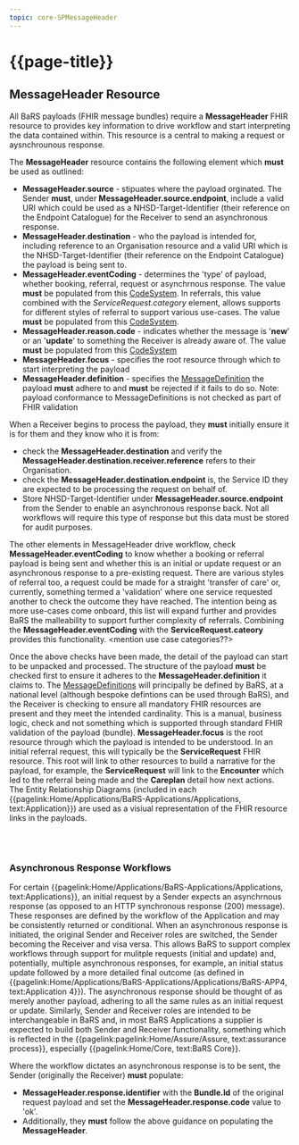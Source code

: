 ```yaml
---
topic: core-SPMessageHeader
---
```


# {{page-title}}

## MessageHeader Resource
All BaRS payloads (FHIR message bundles) require a **MessageHeader** FHIR resource to provides key information to drive workflow and start interpreting the data contained within. This resource is a central to making a request or aysnchrounous response. 

The **MessageHeader** resource contains the following element which **must** be used as outlined: 
* **MessageHeader.source** -  stipuates where the payload orginated. The Sender **must**, under **MessageHeader.source.endpoint**, include a valid URI which could be used as a NHSD-Target-Identifier (their reference on the Endpoint Catalogue) for the Receiver to send an asynchronous response.
* **MessageHeader.destination** - who the payload is intended for, including reference to an Organisation resource and a valid URI which is the NHSD-Target-Identifier (their reference on the Endpoint Catalogue) the payload is being sent to.
* **MessageHeader.eventCoding** - determines the 'type' of payload, whether booking, referral, request or asynchrnous response. The value **must** be populated from this [CodeSystem](https://simplifier.net/NHSBookingandReferrals/message-events-bars). In referrals, this value combined with the *ServiceRequest.category* element, allows supports for different styles of referral to support various use-cases. The value **must** be populated from this [CodeSystem](https://simplifier.net/NHSDigital/message-category-servicerequest).
* **MessageHeader.reason.code** - indicates whether the message is '**new**' or an '**update**' to something the Receiver is already aware of. The value **must** be populated from this [CodeSystem](https://simplifier.net/NHSBookingandReferrals/message-reason-bars)
* **MessageHeader.focus** -  specifies the root resource through which to start interpreting the payload
* **MessageHeader.definition** - specifies the [MessageDefinition](https://simplifier.net/nhsbookingandreferrals/~resources?category=Example&exampletype=MessageDefinition&sortBy=DisplayName) the payload **must** adhere to and **must** be rejected if it fails to do so. Note: payload conformance to MessageDefinitions is not checked as part of FHIR validation

When a Receiver begins to process the payload, they **must** initially ensure it is for them and they know who it is from:
* check the **MessageHeader.destination** and verify the **MessageHeader.destination.receiver.reference** refers to their Organisation. 
* check the **MessageHeader.destination.endpoint** is, the Service ID they are expected to be processing the request on behalf of. 
* Store NHSD-Target-Identifier under **MessageHeader.source.endpoint** from the Sender to enable an asynchronous response back. Not all workflows will require this type of response but this data must be stored for audit purposes.

The other elements in MessageHeader drive workflow, check **MessageHeader.eventCoding** to know whether a booking or referral payload is being sent and whether this is an initial or update request or an asynchronous response to a pre-existing request. There are various styles of referral too, a request could be made for a straight 'transfer of care' or, currently, something termed a 'validation' where one service requested another to check the outcome they have reached. The intention being as more use-cases come onboard, this list will expand further and provides BaRS the malleability to support further complexity of referrals. Combining the **MessageHeader.eventCoding** with the **ServiceRequest.cateory** provides this functionality. <mention use case categories??> 

Once the above checks have been made, the detail of the payload can start to be unpacked and processed. The structure of the payload **must** be checked first to ensure it adheres to the **MessageHeader.definition** it claims to. The  [MessageDefinitions](https://simplifier.net/nhsbookingandreferrals/~resources?category=Example&exampletype=MessageDefinition&sortBy=DisplayName) will principally be defined by BaRS, at a national level (although bespoke defintions can be used through BaRS), and the Receiver is checking to ensure all mandatory FHIR resources are present and they meet the intended cardinality. This is a manual, business logic, check and not something which is supported through standard FHIR validation of the payload (bundle). 
**MessageHeader.focus** is the root resource through which the payload is intended to be understood. In an initial referral request, this will typically be the **ServiceRequest** FHIR resource. This root will link to other resources to build a narrative for the payload, for example, the **ServiceRequest** will link to the **Encounter** which led to the referral being made and the **Careplan** detail how next actions. The Entity Relationship Diagrams (included in each {{pagelink:Home/Applications/BaRS-Applications/Applications, text:Application}}) are used as a visiual representation of the FHIR resource links in the payloads.

<br>
<br>


### Asynchronous Response Workflows

For certain {{pagelink:Home/Applications/BaRS-Applications/Applications, text:Applications}}, an initial request by a Sender expects an asynchrnous response (as opposed to an HTTP synchronous response (200) message). These responses are defined by the workflow of the Application and may be consistently returned or conditional. When an asynchronous response is initiated, the original Sender and Receiver roles are switched, the Sender becoming the Receiver and visa versa. This allows BaRS to support complex workflows through support for mulitple requests (initial and update) and, potentially, multiple asynchronous responses, for example, an initial status update followed by a more detailed final outcome (as defined in {{pagelink:Home/Applications/BaRS-Applications/Applications/BaRS-APP4, text:Application 4}}). 
The asynchronous response should be thought of as merely another payload, adhering to all the same rules as an initial request or update. Similarly, Sender and Receiver roles are intended to be interchangeable in BaRS and, in most BaRS Applications a supplier is expected to build both Sender and Receiver functionality, something which is reflected in the {{pagelink:pagelink:Home/Assure/Assure, text:assurance process}}, especially {{pagelink:Home/Core, text:BaRS Core}}.

Where the workflow dictates an asynchronous response is to be sent, the Sender (originally the Receiver) **must** populate: 
* **MessageHeader.response.identifier** with the **Bundle.Id** of the original request payload and set the **MessageHeader.response.code** value to 'ok'.
* Additionally, they **must** follow the above guidance on populating the **MessageHeader**. 








